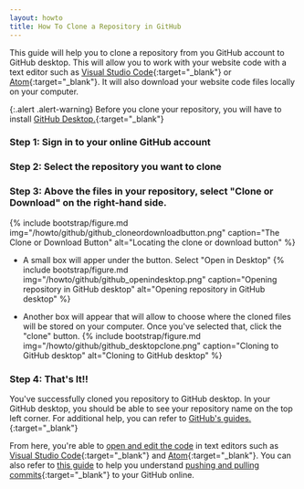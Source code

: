```yaml
---
layout: howto
title: How To Clone a Repository in GitHub
---
```


This guide will help you to clone a repository from you GitHub account to GitHub desktop. This will allow you to work with your website code with a text editor such as [Visual Studio Code](visualstudiocode.html){:target="_blank"} or [Atom](installatom.html){:target="_blank"}. It will also download your website code files locally on your computer.

{:.alert .alert-warning}
Before you clone your repository, you will have to install [GitHub Desktop.](githubdesktop.html){:target="_blank"}

### Step 1: Sign in to your online GitHub account

### Step 2: Select the repository you want to clone

### Step 3: Above the files in your repository, select "Clone or Download" on the right-hand side.
{% include bootstrap/figure.md img="/howto/github/github_cloneordownloadbutton.png" caption="The Clone or Download Button" alt="Locating the clone or download button" %}

- A small box will apper under the button. Select "Open in Desktop"
{% include bootstrap/figure.md img="/howto/github/github_openindesktop.png" caption="Opening repository in GitHub desktop" alt="Opening repository in GitHub desktop" %}

- Another box will appear that will allow to choose where the cloned files will be stored on your computer. Once you've selected that, click the "clone" button.
{% include bootstrap/figure.md img="/howto/github/github_desktopclone.png" caption="Cloning to GitHub desktop" alt="Cloning to GitHub desktop" %}

### Step 4: That's It!!

You've successfully cloned you repository to GitHub desktop. In your GitHub desktop, you should be able to see your repository name on the top left corner. For additional help, you can refer to [GitHub's guides.](https://help.github.com/en/desktop/contributing-to-projects){:target="_blank"}

From here, you're able to [open and edit the code]() in text editors such as [Visual Studio Code](visualstudiocode.html){:target="_blank"} and [Atom](installatom.html){:target="_blank"}. You can also refer to [this guide]() to help you understand [pushing and pulling commits](https://help.github.com/en/desktop/contributing-to-projects/committing-and-reviewing-changes-to-your-project){:target="_blank"} to your GitHub online.
